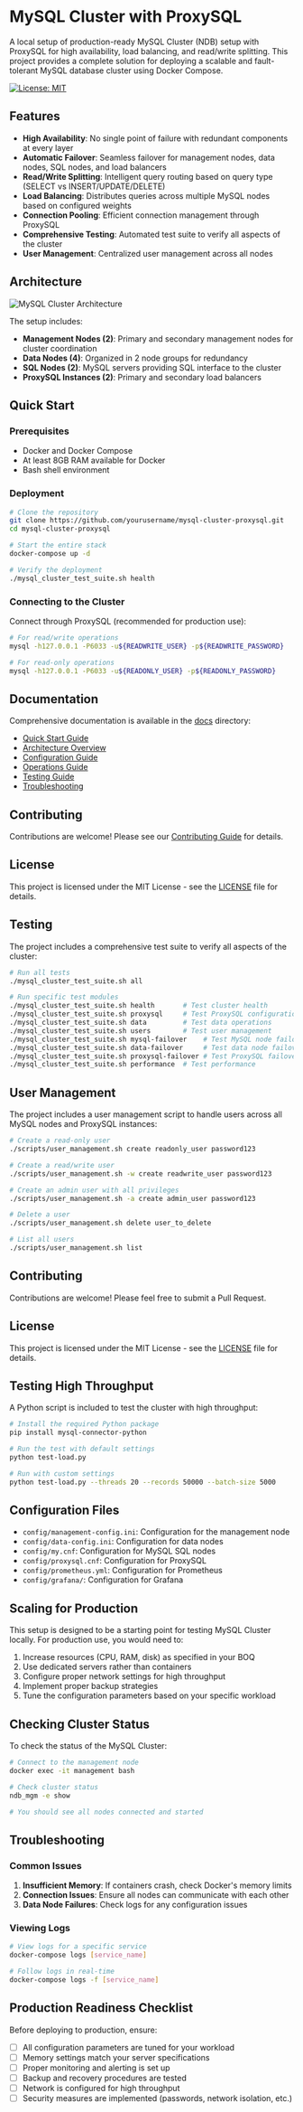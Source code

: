 # MySQL Cluster with ProxySQL

A local setup of production-ready MySQL Cluster (NDB) setup with ProxySQL for high availability, load balancing, and read/write splitting. This project provides a complete solution for deploying a scalable and fault-tolerant MySQL database cluster using Docker Compose.

[![License: MIT](https://img.shields.io/badge/License-MIT-yellow.svg)](https://opensource.org/licenses/MIT)

## Features

- **High Availability**: No single point of failure with redundant components at every layer
- **Automatic Failover**: Seamless failover for management nodes, data nodes, SQL nodes, and load balancers
- **Read/Write Splitting**: Intelligent query routing based on query type (SELECT vs INSERT/UPDATE/DELETE)
- **Load Balancing**: Distributes queries across multiple MySQL nodes based on configured weights
- **Connection Pooling**: Efficient connection management through ProxySQL
- **Comprehensive Testing**: Automated test suite to verify all aspects of the cluster
- **User Management**: Centralized user management across all nodes

## Architecture

![MySQL Cluster Architecture](docs/images/mysql_cluster_architecture.svg)

The setup includes:

- **Management Nodes (2)**: Primary and secondary management nodes for cluster coordination
- **Data Nodes (4)**: Organized in 2 node groups for redundancy
- **SQL Nodes (2)**: MySQL servers providing SQL interface to the cluster
- **ProxySQL Instances (2)**: Primary and secondary load balancers

## Quick Start

### Prerequisites

- Docker and Docker Compose
- At least 8GB RAM available for Docker
- Bash shell environment

### Deployment

```bash
# Clone the repository
git clone https://github.com/yourusername/mysql-cluster-proxysql.git
cd mysql-cluster-proxysql

# Start the entire stack
docker-compose up -d

# Verify the deployment
./mysql_cluster_test_suite.sh health
```

### Connecting to the Cluster

Connect through ProxySQL (recommended for production use):

```bash
# For read/write operations
mysql -h127.0.0.1 -P6033 -u${READWRITE_USER} -p${READWRITE_PASSWORD}

# For read-only operations
mysql -h127.0.0.1 -P6033 -u${READONLY_USER} -p${READONLY_PASSWORD}
```

## Documentation

Comprehensive documentation is available in the [docs](docs/index.md) directory:

- [Quick Start Guide](docs/getting-started/quick-start.md)
- [Architecture Overview](docs/architecture/overview.md)
- [Configuration Guide](docs/configuration/overview.md)
- [Operations Guide](docs/operations/management.md)
- [Testing Guide](docs/testing/overview.md)
- [Troubleshooting](docs/troubleshooting/common-issues.md)

## Contributing

Contributions are welcome! Please see our [Contributing Guide](CONTRIBUTING.md) for details.

## License

This project is licensed under the MIT License - see the [LICENSE](LICENSE) file for details.

## Testing

The project includes a comprehensive test suite to verify all aspects of the cluster:

```bash
# Run all tests
./mysql_cluster_test_suite.sh all

# Run specific test modules
./mysql_cluster_test_suite.sh health       # Test cluster health
./mysql_cluster_test_suite.sh proxysql     # Test ProxySQL configuration
./mysql_cluster_test_suite.sh data         # Test data operations
./mysql_cluster_test_suite.sh users        # Test user management
./mysql_cluster_test_suite.sh mysql-failover    # Test MySQL node failover
./mysql_cluster_test_suite.sh data-failover     # Test data node failover
./mysql_cluster_test_suite.sh proxysql-failover # Test ProxySQL failover
./mysql_cluster_test_suite.sh performance  # Test performance
```

## User Management

The project includes a user management script to handle users across all MySQL nodes and ProxySQL instances:

```bash
# Create a read-only user
./scripts/user_management.sh create readonly_user password123

# Create a read/write user
./scripts/user_management.sh -w create readwrite_user password123

# Create an admin user with all privileges
./scripts/user_management.sh -a create admin_user password123

# Delete a user
./scripts/user_management.sh delete user_to_delete

# List all users
./scripts/user_management.sh list
```

## Contributing

Contributions are welcome! Please feel free to submit a Pull Request.

## License

This project is licensed under the MIT License - see the [LICENSE](LICENSE) file for details.

## Testing High Throughput

A Python script is included to test the cluster with high throughput:

```bash
# Install the required Python package
pip install mysql-connector-python

# Run the test with default settings
python test-load.py

# Run with custom settings
python test-load.py --threads 20 --records 50000 --batch-size 5000
```

## Configuration Files

- `config/management-config.ini`: Configuration for the management node
- `config/data-config.ini`: Configuration for data nodes
- `config/my.cnf`: Configuration for MySQL SQL nodes
- `config/proxysql.cnf`: Configuration for ProxySQL
- `config/prometheus.yml`: Configuration for Prometheus
- `config/grafana/`: Configuration for Grafana

## Scaling for Production

This setup is designed to be a starting point for testing MySQL Cluster locally. For production use, you would need to:

1. Increase resources (CPU, RAM, disk) as specified in your BOQ
2. Use dedicated servers rather than containers
3. Configure proper network settings for high throughput
4. Implement proper backup strategies
5. Tune the configuration parameters based on your specific workload

## Checking Cluster Status

To check the status of the MySQL Cluster:

```bash
# Connect to the management node
docker exec -it management bash

# Check cluster status
ndb_mgm -e show

# You should see all nodes connected and started
```

## Troubleshooting

### Common Issues

1. **Insufficient Memory**: If containers crash, check Docker's memory limits
2. **Connection Issues**: Ensure all nodes can communicate with each other
3. **Data Node Failures**: Check logs for any configuration issues

### Viewing Logs

```bash
# View logs for a specific service
docker-compose logs [service_name]

# Follow logs in real-time
docker-compose logs -f [service_name]
```

## Production Readiness Checklist

Before deploying to production, ensure:

- [ ] All configuration parameters are tuned for your workload
- [ ] Memory settings match your server specifications
- [ ] Proper monitoring and alerting is set up
- [ ] Backup and recovery procedures are tested
- [ ] Network is configured for high throughput
- [ ] Security measures are implemented (passwords, network isolation, etc.)
